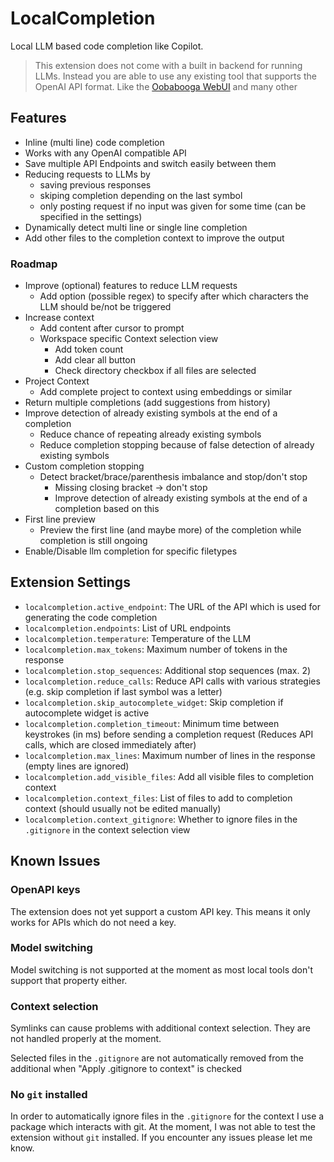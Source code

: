 # LocalCompletion

Local LLM based code completion like Copilot.

> This extension does not come with a built in backend for running LLMs. Instead you are able to use any existing tool that supports the OpenAI API format. Like the [Oobabooga WebUI](https://github.com/oobabooga/text-generation-webui) and many other

## Features

- Inline (multi line) code completion
- Works with any OpenAI compatible API
- Save multiple API Endpoints and switch easily between them
- Reducing requests to LLMs by
  - saving previous responses
  - skiping completion depending on the last symbol
  - only posting request if no input was given for some time (can be specified in the settings)
- Dynamically detect multi line or single line completion
- Add other files to the completion context to improve the output

### Roadmap

- Improve (optional) features to reduce LLM requests
  - Add option (possible regex) to specify after which characters the LLM should be/not be triggered
- Increase context
  - Add content after cursor to prompt
  - Workspace specific Context selection view
    - Add token count
    - Add clear all button
    - Check directory checkbox if all files are selected
- Project Context
  - Add complete project to context using embeddings or similar
- Return multiple completions (add suggestions from history)
- Improve detection of already existing symbols at the end of a completion
  - Reduce chance of repeating already existing symbols
  - Reduce completion stopping because of false detection of already existing symbols
- Custom completion stopping
  - Detect bracket/brace/parenthesis imbalance and stop/don't stop
    - Missing closing bracket -> don't stop
    - Improve detection of already existing symbols at the end of a completion based on this
- First line preview
  - Preview the first line (and maybe more) of the completion while completion is still ongoing
- Enable/Disable llm completion for specific filetypes

## Extension Settings

- `localcompletion.active_endpoint`: The URL of the API which is used for generating the code completion
- `localcompletion.endpoints`: List of URL endpoints
- `localcompletion.temperature`: Temperature of the LLM
- `localcompletion.max_tokens`: Maximum number of tokens in the response
- `localcompletion.stop_sequences`: Additional stop sequences (max. 2)
- `localcompletion.reduce_calls`: Reduce API calls with various strategies (e.g. skip completion if last symbol was a letter)
- `localcompletion.skip_autocomplete_widget`: Skip completion if autocomplete widget is active
- `localcompletion.completion_timeout`: Minimum time between keystrokes (in ms) before sending a completion request (Reduces API calls, which are closed immediately after)
- `localcompletion.max_lines`: Maximum number of lines in the response (empty lines are ignored)
- `localcompletion.add_visible_files`: Add all visible files to completion context
- `localcompletion.context_files`: List of files to add to completion context (should usually not be edited manually)
- `localcompletion.context_gitignore`: Whether to ignore files in the `.gitignore` in the context selection view

## Known Issues

### OpenAPI keys

The extension does not yet support a custom API key. This means it only works for APIs which do not need a key.

### Model switching

Model switching is not supported at the moment as most local tools don't support that property either.

### Context selection

Symlinks can cause problems with additional context selection. They are not handled properly at the moment.

Selected files in the `.gitignore` are not automatically removed from the additional when "Apply .gitignore to context" is checked

### No `git` installed

In order to automatically ignore files in the `.gitignore` for the context I use a package which interacts with git. At the moment, I was not able to test the extension without `git` installed. If you encounter any issues please let me know.

